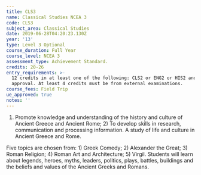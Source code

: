 ```yaml
---
title: CLS3
name: Classical Studies NCEA 3
code: CLS3
subject_area: Classical Studies
date: 2019-06-28T04:20:23.130Z
year: '13'
type: Level 3 Optional
course_duration: Full Year
course_level: NCEA 3
assessment_type: Achievement Standard.
credits: 20-26
entry_requirements: >-
  12 credits in at least one of the following: CLS2 or ENG2 or HIS2 and HOF/TIC
  approval. At least 4 credits must be from external examinations.
course_fees: Field Trip
ue_approved: true
notes: ''
---
```

1) Promote knowledge and understanding of the history and culture of Ancient Greece and Ancient Rome; 2) To develop skills in research, communication and processing information. A study of life and culture in Ancient Greece and Rome. 

Five topics are chosen from: 1) Greek Comedy; 2) Alexander the Great; 3) Roman Religion; 4) Roman Art and Architecture; 5) Virgil. Students will learn about legends, heroes, myths, leaders, politics, plays, battles, buildings and the beliefs and values of the Ancient Greeks and Romans.
